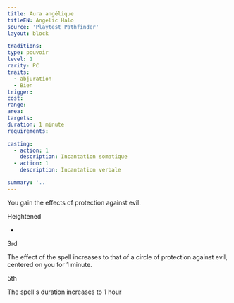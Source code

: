 ```yaml
---
title: Aura angélique
titleEN: Angelic Halo
source: 'Playtest Pathfinder'
layout: block

traditions:
type: pouvoir
level: 1
rarity: PC
traits:
  - abjuration
  - Bien
trigger: 
cost: 
range: 
area: 
targets: 
duration: 1 minute
requirements: 

casting:
  - action: 1
    description: Incantation somatique
  - action: 1
    description: Incantation verbale

summary: '..'
---
```

You gain the effects of protection against evil.

Heightened

-

3rd

The effect of the spell increases to that of a circle of protection against evil, centered on you for 1 minute.

5th

The spell's duration increases to 1 hour